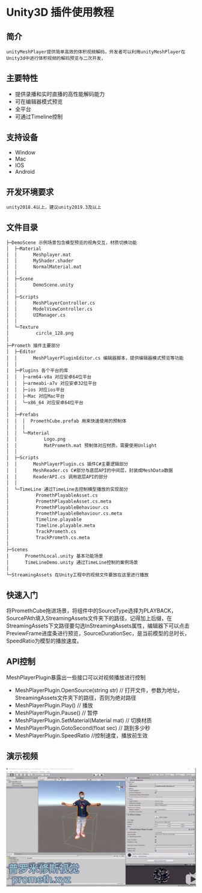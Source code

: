 # Unity3D 插件使用教程

## 简介

    unityMeshPlayer提供简单高效的体积视频解码，开发者可以利用unityMeshPlayer在Unity3d中进行体积视频的解码预览与二次开发，

## 主要特性

* 提供录播和实时直播的高性能解码能力
* 可在编辑器模式预览
* 全平台
* 可通过Timeline控制

## 支持设备

* Window
* Mac
* IOS
* Android

## 开发环境要求
    unity2018.4以上，建议unity2019.3及以上

## 文件目录
    ├─DemoScene 示例场景包含模型预览的视角交互，材质切换功能
    │  ├─Material
    │  │      Meshplayer.mat
    │  │      MyShader.shader
    │  │      NormalMaterial.mat
    │  │
    │  ├─Scene
    │  │      DemoScene.unity
    │  │
    │  ├─Scripts
    │  │      MeshPlayerController.cs
    │  │      ModelViewController.cs
    │  │      UIManager.cs
    │  │
    │  └─Texture
    │          circle_128.png
    │
    ├─Prometh 插件主要部分
    │  ├─Editor
    │  │      MeshPlayerPluginEditor.cs 编辑器脚本，提供编辑器模式预览等功能
    │  │
    │  ├─Plugins 各个平台的库
    │  │  ├─arm64-v8a 对应安卓64位平台
    │  │  ├─armeabi-a7v 对应安卓32位平台
    |  │  ├─ios 对应ios平台
    │  │  ├─Mac 对应Mac平台
    │  │  └─x86_64 对应安卓64位平台
    │  │
    │  ├─Prefabs
    │  │  │  PromethCube.prefab 用来快速使用的预制体
    │  │  │
    │  │  └─Material
    │  │          Logo.png
    │  │          MatPrometh.mat 预制体对应材质，需要使用Unlight
    │  │
    │  ├─Scripts
    │  │      MeshPlayerPlugin.cs 插件C#主要逻辑部分
    │  │      MeshReader.cs C#部分与底层API的中间层，封装成MeshData数据
    │  │      ReaderAPI.cs 调用底层API的部分
    │  │
    │  └─TimeLine 通过TimeLine去控制模型播放的实现部分
    │          PromethPlayableAsset.cs
    │          PromethPlayableAsset.cs.meta
    │          PromethPlayableBehaviour.cs
    │          PromethPlayableBehaviour.cs.meta
    │          Timeline.playable
    │          Timeline.playable.meta
    │          TrackPrometh.cs
    │          TrackPrometh.cs.meta
    │
    ├─Scenes
    │      PromethLocal.unity 基本功能场景
    │      TimeLineDemo.unity 通过TimeLine控制的案例场景
    │
    └─StreamingAssets 在Unity工程中的视频文件要放在这里进行播放

## 快速入门
将PromethCube拖进场景，将组件中的SourceType选择为PLAYBACK，SourcePAth填入StreamingAssets文件夹下的路径，记得加上后缀，在StreamingAssets下文路径要勾选InStreamingAssets属性，编辑器下可以点击PreviewFrame进度条进行预览，SourceDurationSec，是当前模型的总时长，SpeedRatio为模型的播放速度。

## API控制
MeshPlayerPlugin暴露出一些接口可以对视频播放进行控制
* MeshPlayerPlugin.OpenSource(string str)  // 打开文件，参数为地址，StreamingAssets文件夹下的路径，否则为绝对路径
* MeshPlayerPlugin.Play()  // 播放
* MeshPlayerPlugin.Pause()  // 暂停
* MeshPlayerPlugin.SetMaterial(Material mat)  // 切换材质
* MeshPlayerPlugin.GotoSecond(float sec)  // 跳到多少秒
* MeshPlayerPlugin.SpeedRatio //控制速度，播放前生效

## 演示视频
[![Unity3D Demo Video](imgs/07.png)](https://www.bilibili.com/video/BV1Dt4y1C7Qs)

